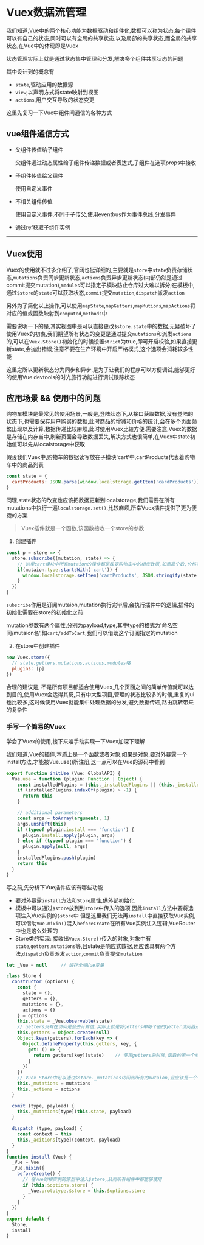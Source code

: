 # Vuex数据流管理

我们知道,Vue中的两个核心功能为数据驱动和组件化,数据可以称为状态,每个组件可以有自己的状态,同时可以有全局的共享状态,以及局部的共享状态,而全局的共享状态,在Vue中的体现即是Vuex

状态管理实际上就是通过状态集中管理和分发,解决多个组件共享状态的问题

其中设计到的概念有

- `state`,驱动应用的数据源
- `view`,以声明方式将state映射到视图
- `actions`,用户交互导致的状态变更

这里先复习一下Vue中组件间通信的各种方式

## vue组件通信方式

- 父组件传值给子组件

  父组件通过动态属性给子组件传递数据或者表达式,子组件在选项props中接收

- 子组件传值给父组件

  使用自定义事件

- 不相关组件传值

  使用自定义事件,不同于子传父,使用eventbus作为事件总线,分发事件

- 通过ref获取子组件实例

------

## Vuex使用

Vuex的使用就不过多介绍了,官网也挺详细的,主要就是`store`中`state`负责存储状态,`mutations`负责同步更新状态,`actions`负责异步更新状态(内部仍然是通过commit提交mutation),`modules`可以指定子模块防止仓库过大难以拆分;在模板中,通过`$store`的`state`可以获取状态,`commit`提交`mutation`,`dispatch`派发`action`

另外为了简化以上操作,可以使用`mapState`,`mapGetters`,`mapMutions`,`mapActions`将对应的值或函数映射到`computed`,`methods`中

需要说明一下的是,其实视图中是可以直接更改`$store.state`中的数据,无疑破坏了使用Vuex的初衷,我们期望所有状态的变更是通过提交`mutations`和派发`actions`的,可以在`Vuex.Store()`初始化的时候设置`strict`为true,即可开启校验,如果直接更新state,会抛出错误;注意不要在生产环境中开启严格模式,这个选项会消耗较多性能

这里之所以更新状态分为同步和异步,是为了让我们的程序可以方便调试,能够更好的使用Vue devtools的时光旅行功能进行调试跟踪状态

## 应用场景 && 使用中的问题

购物车模块是最常见的使用场景,一般是,登陆状态下,从接口获取数据,没有登陆的状态下,也需要保存用户购买的数据,此时商品的增减和价格的统计,会在多个页面频繁出现以及计算,数据传递比较麻烦,此时使用Vuex比较方便.需要注意,Vuex的数据是存储在内存当中,刷新页面会导致数据丢失,解决方式也很简单,在Vuex中state初始值可以先从localstorage中获取

假设我们Vuex中,购物车的数据读写放在子模块'cart'中,cartProducts代表着购物车中的商品列表

```javascript
const state = {
  cartProducts: JSON.parse(window.localstorage.getItem('cardProducts')) || []
}
```

同理,state状态的改变也应该把数据更新到localstorage,我们需要在所有mutations中执行一遍`localstorage.set()`,比较麻烦,所幸Vuex插件提供了更为便捷的方案

> Vuex插件就是一个函数,该函数接收一个store的参数

1. 创建插件

```javascript
const p = store => {
  store.subscribe((mutation, state) => {
    // 这里cart模块中所有mutaion的操作都是改变购物车中的相应数据,如商品个数,价格等
    if(mutaion.type.startsWith('cart')) {
      window.localstorage.setItem('cartProducts', JSON.stringify(state.cart.cartProducts))
    }
  })
}
```

`subscribe`作用是订阅mutaion,mutation执行完毕后,会执行插件中的逻辑,插件的初始化需要在store的初始化之前

mutation参数有两个属性,分别为payload,type,其中type的格式为'命名空间/mutaion名',如`cart/addToCart`,我们可以借助这个订阅指定的mutation

2. 在store中创建插件

```javascript
new Vuex.store({
  // state,getters,mutations,actions,modules略
  plugins: [p]
})
```

合理的建议是, 不是所有项目都适合使用Vuex,几个页面之间的简单传值就可以达到目的,使用Vuex会适得其反,只有中大型项目,管理的状态比较多的时候,重复的ui也比较多,这时候使用Vuex就能集中处理数据的分发,避免数据传递,路由跳转带来的复杂性

### 手写一个简易的Vuex

学会了Vuex的使用,接下来咱手动实现一下Vuex加深下理解

我们知道,Vue的插件,本质上是一个函数或者对象,如果是对象,要对外暴露一个install方法,才能被Vue.use()所注册,这一点可以在Vue的源码中看到

```typescript
export function initUse (Vue: GlobalAPI) {
  Vue.use = function (plugin: Function | Object) {
    const installedPlugins = (this._installedPlugins || (this._installedPlugins = []))
    if (installedPlugins.indexOf(plugin) > -1) {
      return this
    }

    // additional parameters
    const args = toArray(arguments, 1)
    args.unshift(this)
    if (typeof plugin.install === 'function') {
      plugin.install.apply(plugin, args)
    } else if (typeof plugin === 'function') {
      plugin.apply(null, args)
    }
    installedPlugins.push(plugin)
    return this
  }
}
```

写之前,先分析下Vue插件应该有哪些功能

- 要对外暴露`install`方法和`Store`属性,供外部初始化
- 模板中可以通过`$store`放到到`store`中传入的选项,因此`install`方法中要将选项注入Vue实例的`$store`中
  但是这里我们无法再`install`中直接获取Vue实例,可以借助`Vue.mixin()`混入`beforeCreate`在所有Vue实例注入逻辑,VueRouter中也是这么处理的
- Store类的实现: 接收出`Vuex.Store()`传入的对象,对象中有`state`,`getters`,`mutations`等,且state是响应式数据,还应该具有两个方法,`dispatch`负责派发`action`,`commit`负责提交`mutation`

```javascript
let _Vue = null     // 缓存全局Vue变量

class Store {
  constructor (options) {
    const {
      state = {},
      getters = {},
      mutations = {},
      actions = {}
    } = options
    this.state = _Vue.observable(state)
    // getters只有在访问是会去计算值,实际上就是将getters中每个值的getter访问器返回给外部
    this.getters = Object.create(null)
    Object.keys(getters).forEach(key => {
      Object.defineProperty(this.getters, key, {
        get: () => {
          return getters[key](state)    // 使用getters的时候,函数的第一个参数就是state
        }
      })
    })
    // Vuex Store中可以通过$store._mutations访问到所有的mutaion,且应该是一个不对外暴露的数据
    this._mutations = mutations
    this._actions = actions
  }

  comit (type, payload) {
    this._mutations[type](this.state, payload)
  }
  
  dispatch (type, payload) {
    const context = this
    this._acitions[type](context, payload)
  }
}
function install (Vue) {
  _Vue = Vue
  _Vue.mixin({
    beforeCreate() {
      // 在Vue的根实例的原型中注入$store,从而所有组件中都能够使用
      if (this.$options.store) {
        _Vue.prototype.$store = this.$options.store
      }
    }
  })
}
export default {
  Store,
  install
}
```

